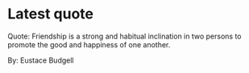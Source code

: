 # Latest quote 

Quote: Friendship is a strong and habitual inclination in two persons to promote the good and happiness of one another. 

By: Eustace Budgell